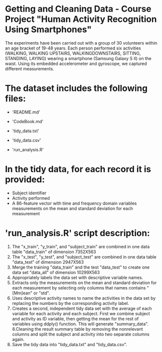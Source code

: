 Getting and Cleaning Data - Course Project
"Human Activity Recognition Using Smartphones"
========================================================

The experiments have been carried out with a group of 30 volunteers within an age bracket of 19-48 years. Each person performed six activities (WALKING, WALKING UPSTAIRS, WALKINGDOWNSTAIRS, SITTING, STANDING, LAYING) wearing a smartphone (Samsung Galaxy S II) on the waist. Using its embedded accelerometer and gyroscope, we captured different measurements.


The dataset includes the following files:
=========================================

- 'README.md'

- 'CodeBook.md'

- 'tidy_data.txt'

- 'tidy_data.csv'

- 'run_analysis.R'


In the tidy data, for each record it is provided:
=================================================

- Subject identifier
- Activity performed
- A 86-feature vector with time and frequency domain variables measurements on the mean and standard deviation for each measurement 



'run_analysis.R' script description:
====================================
1. The "x_train", "y_train", and "subject_train" are combined in one data table "data_train" of dimension 7352X563
2. The "x_test", "y_test", and "subject_test" are combined in one data table "data_test" of dimension 2947X563
3. Merge the training "data_train" and the test "data_test" to create one data set "data_all" of dimension 10299X563
4. Appropriately labels the data set with descriptive variable names.
5. Extracts only the measurements on the mean and standard deviation for each measurement by selecting only columns that names contains "[Mm]ean" or "std".
6. Uses descriptive activity names to name the activities in the data set by replacing the numbers by the corresponding activity label.
7. Creates a second, independent tidy data set with the average of each variable for each activity and each subject. First we combine subject and activity as ID variable, then getting the mean for the rest of variables using ddply() function. This will generate "summary_data".
8.Cleaning the result summary table by removing the nonrelevant columns and split the subject and activity into two separate columns again.
9. Save the tidy data into "tidy_data.txt" and "tidy_data.csv".


